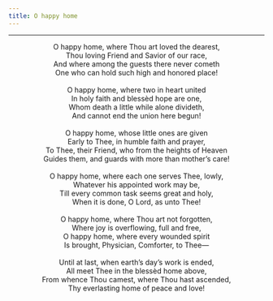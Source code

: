 ```yaml
---
title: O happy home
---
```


---
<center>
O happy home, where Thou art loved the dearest,<br/>
Thou loving Friend and Savior of our race,<br/>
And where among the guests there never cometh<br/>
One who can hold such high and honored place!<br/>
<br/>
O happy home, where two in heart united<br/>
In holy faith and blessèd hope are one,<br/>
Whom death a little while alone divideth,<br/>
And cannot end the union here begun!<br/>
<br/>
O happy home, whose little ones are given<br/>
Early to Thee, in humble faith and prayer,<br/>
To Thee, their Friend, who from the heights of Heaven<br/>
Guides them, and guards with more than mother’s care!<br/>
<br/>
O happy home, where each one serves Thee, lowly,<br/>
Whatever his appointed work may be,<br/>
Till every common task seems great and holy,<br/>
When it is done, O Lord, as unto Thee!<br/>
<br/>
O happy home, where Thou art not forgotten,<br/>
Where joy is overflowing, full and free,<br/>
O happy home, where every wounded spirit<br/>
Is brought, Physician, Comforter, to Thee—<br/>
<br/>
Until at last, when earth’s day’s work is ended,<br/>
All meet Thee in the blessèd home above,<br/>
From whence Thou camest, where Thou hast ascended,<br/>
Thy everlasting home of peace and love!
</center>